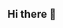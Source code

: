 ## Hi there 👋

<!--
**guzvmarco/guzvmarco** is a ✨ _special_ ✨ repository because its `README.md` (this file) appears on your GitHub profile.

Here are some ideas to get you started:

- 🔭 I’m currently a studen of Data Science and AI who wants to go a little ahead and learn some more adavanced things
- 🌱 I’m currently learning python... data science
- 👯 I’m looking to collaborate on anyone who's open to!
- 🤔 I’m looking for help with ...
- 💬 Ask me about ...
- 📫 How to reach me: just write a little dm! or reach me on twitter/x as @marcoatreides
- 😄 Pronouns: he/him
- ⚡ Fun fact: I love sports and put lime on pizza
-->
